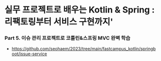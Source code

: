 # 실무 프로젝트로 배우는 Kotlin & Spring : 리팩토링부터 서비스 구현까지'

### Part 5. 이슈 관리 프로젝트로 코틀린&스프링 MVC 완벽 학습

- https://github.com/seohaem/2023/tree/main/fastcampus_kotlin/springboot/issue-service
